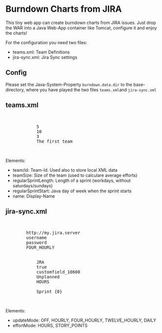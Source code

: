 Burndown Charts from JIRA
=========================

This tiny web app can create burndown charts from JIRA issues. Just drop the WAR into a Java Web-App container like Tomcat, configure it and enjoy the charts!

For the configuration you need two files:

* teams.xml: Team Definitions
* jira-sync.xml: Jira Sync settings

Config
---------
Please set the Java-System-Property `burndown.data.dir` to the base-directory, where you have played the two files `teams.xml`and `jira-sync.xml`

teams.xml
---------
<pre>
	<teams>
		<team id="myteam1">
			<teamSize>5</teamSize>
			<regularSprintLength>10</regularSprintLength>
			<regularSprintStart>3</regularSprintStart>
			<name>The first team</name>
		</team>
	</teams>
</pre>


Elements:
* team/id: Team-Id. Used also to store local XML data
* teamSize: Size of the team (used to calculare average efforts)
* regularSprintLength: Length of a sprint (workdays, without saturdays/sundays)
* regularSprintStart: Java day of week when the sprint starts
* name: Display-Name


jira-sync.xml
---------
<pre>	
	<jiraSync>
		<baseUrl>http://my.jira.server</baseUrl>
		<username>username</username>
		<password>password</password>
		<updateMode>FOUR_HOURLY</updateMode>
	
		<teamSync teamId="myteam1">
			<projectKey>JRA</projectKey>
			<unplanned>true</unplanned>
			<unplannedFlagFieldId>customfield_10600</unplannedFlagFieldId>
			<unplannedFlagName>Unplanned</unplannedFlagName>
			<effortMode>HOURS</effortMode>
			<storyPointsFieldId></storyPointsFieldId>
			<sprintVersionNameScheme>Sprint {0}</sprintVersionNameScheme>
		</teamSync>
	</jiraSync>
</pre>

Elements:
* updateMode: OFF, HOURLY, FOUR_HOURLY, TWELVE_HOURLY, DAILY
* effortMode: HOURS, STORY_POINTS
